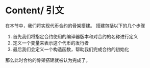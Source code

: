 # Content/ 引文

在本节中，我们将实现代币合约的骨架搭建。 搭建包括以下的几个步骤

1. 首先我们将指定合约使用的编译器版本和对合约的名称进行定义
2. 定义一个变量来表示这个代币的发行者
3. 最后我们会定义一个构造函数，帮助我们完成合约的初始化

那么此时合约的骨架搭建就被认为完成了。

